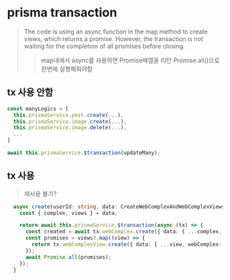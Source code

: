 # prisma transaction

> The code is using an async function in the map method to create views, which returns a promise. However, the transaction is not waiting for the completion of all promises before closing.
>
> > map내에서 async를 사용하면 Promise배열을 리턴 Promise.all()으로 한번에 실행해줘야함

## tx 사용 안함

```ts
const manyLogics = [
  this.prismaService.post.create(...),
  this.prismaService.image.create(...),
  this.prismaService.image.delete(...),
  ...
]

await this.prismaService.$transaction(updateMany);
```

## tx 사용

> 재사용 불가?

```ts
  async create(userId: string, data: CreateWebComplexAndWebComplexViewsDTO) {
    const { complex, views } = data;

    return await this.prismaService.$transaction(async (tx) => {
      const created = await tx.webComplex.create({ data: { ...complex, auth: { connect: { id: userId } } } });
      const promises = views?.map((view) => {
        return tx.webComplexView.create({ data: { ...view, webComplex: { connect: { id: created.id } } } });
      });
      await Promise.all(promises);
    });
  }
```
